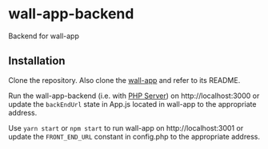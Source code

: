 # wall-app-backend

Backend for wall-app

## Installation

Clone the repository. Also clone the [wall-app](https://github.com/aalbareedi/wall-app) and refer to its README.

Run the wall-app-backend (i.e. with [PHP Server](https://marketplace.visualstudio.com/items?itemName=brapifra.phpserver)) on http://localhost:3000 or update the `backEndUrl` state in App.js located in wall-app to the appropriate address.

Use `yarn start` or `npm start` to run wall-app on http://localhost:3001 or update the `FRONT_END_URL` constant in config.php to the appropriate address.
